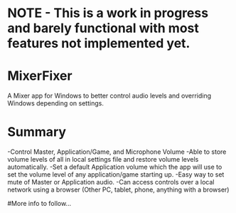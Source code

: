 # NOTE - This is a work in progress and barely functional with most features not implemented yet.

# MixerFixer
A Mixer app for Windows to better control audio levels and overriding Windows depending on settings.


# Summary
-Control Master, Application/Game, and Microphone Volume
-Able to store volume levels of all in local settings file and restore volume levels automatically.
-Set a default Application volume which the app will use to set the volume level of any application/game starting up.
-Easy way to set mute of Master or Application audio.
-Can access controls over a local network using a browser (Other PC, tablet, phone, anything with a browser)

#More info to follow...
